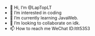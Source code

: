 - 👋 Hi, I’m @LapTopLT
- 👀 I’m interested in coding
- 🌱 I’m currently learning JavaWeb.
- 💞️ I’m looking to collaborate on idk.
- 📫 How to reach me WeChat ID:ltlt5353

<!---
LapTopLT/LapTopLT is a ✨ special ✨ repository because its `README.md` (this file) appears on your GitHub profile.
You can click the Preview link to take a look at your changes.
--->
